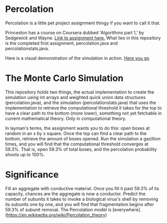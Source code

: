 # Percolation

Percolation is a little pet project assignment thingy if you want to call it that. 

Princeston has a course on Coursera dubbed 'Algorithms part 1,' by Sedgewick and Wayne. [Link to assignment here.](https://coursera.cs.princeton.edu/algs4/assignments/percolation/specification.php)
What lies in this repository is the completed first assignment, percolation.java and percolationstats.java. 

Here is a visual demonstration of the simulation in action. 
[Here you go](https://www.youtube.com/watch?v=SnhFvP3PnFs)



# The Monte Carlo Simulation 

This repository holds two things, the actual implementation to create the simulation using int arrays and weighted quick union data structures
(percolation.java), and the simulation (percolationstats.java) that uses the implementation to retrieve the computational
threshold it takes for the top to have a clear path to the bottom (more lower), something not yet fetchable in current
mathematical theory. Only in computational theory. 

In layman's terms, the assignment wants you to do this: open boxes at random in an x by x square. Once the top can find a clear path to the bottom, retrieve the amount of boxes opened. Run the simulation a gazillion times, and you will find that the computational threshold converges at 59.3%.
That is, open 59.3% of total boxes, and the percolation probability shoots up to 100%. 

# Significance

Fill an aggregate with conductive material. Once you fill it past 59.3% of its capacity, chances are the aggregate is now a conductor.
Predict the number of subunits it takes to invoke a biological virus's shell by removing its subunits one by one, and you will find
that fragmentation begins after 59.3% of subunit removal. 
The Percolation model is [everywhere].(https://en.wikipedia.org/wiki/Percolation_theory)  
